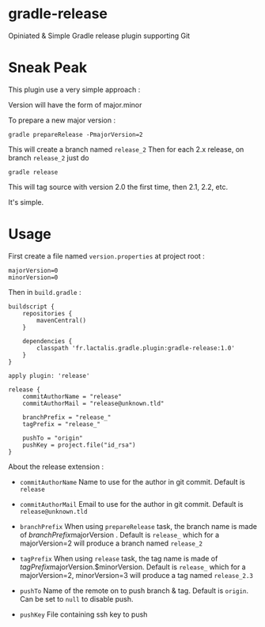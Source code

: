 gradle-release
==============
Opiniated & Simple Gradle release plugin supporting Git

Sneak Peak
==========
This plugin use a very simple approach :

Version will have the form of major.minor

To prepare a new major version :

    gradle prepareRelease -PmajorVersion=2

This will create a branch named `release_2`
Then for each 2.x release, on branch `release_2` just do

    gradle release

This will tag source with version 2.0 the first time, then 2.1, 2.2, etc.

It's simple.

Usage
=====

First create a file named `version.properties` at project root :

    majorVersion=0
    minorVersion=0


Then in `build.gradle` :

    buildscript {
        repositories {
            mavenCentral()
        }

        dependencies {
            classpath 'fr.lactalis.gradle.plugin:gradle-release:1.0'
        }
    }

    apply plugin: 'release'

    release {
        commitAuthorName = "release"
        commitAuthorMail = "release@unknown.tld"

        branchPrefix = "release_"
        tagPrefix = "release_"

        pushTo = "origin"
        pushKey = project.file("id_rsa")
    }

About the release extension :

* `commitAuthorName` Name to use for the author in git commit. Default is `release`
* `commitAuthorMail` Email to use for the author in git commit. Default is `release@unknown.tld`

* `branchPrefix` When using `prepareRelease` task, the branch name is made of $branchPrefix$majorVersion . Default is `release_` which for a majorVersion=2 will produce a branch named `release_2`
* `tagPrefix` When using `release` task, the tag name is made of $tagPrefix$majorVersion.$minorVersion. Default is `release_` which for a majorVersion=2, minorVersion=3 will produce a tag named `release_2.3`

* `pushTo` Name of the remote on to push branch & tag. Default is `origin`. Can be set to `null` to disable push.
* `pushKey` File containing ssh key to push